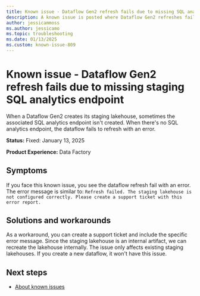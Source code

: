 ```yaml
---
title: Known issue - Dataflow Gen2 refresh fails due to missing SQL analytics endpoint
description: A known issue is posted where Dataflow Gen2 refreshes fail due to missing staging SQL analytics endpoint.
author: jessicammoss
ms.author: jessicamo
ms.topic: troubleshooting  
ms.date: 01/13/2025
ms.custom: known-issue-809
---
```


# Known issue - Dataflow Gen2 refresh fails due to missing staging SQL analytics endpoint

When a Dataflow Gen2 creates its staging lakehouse, sometimes the associated SQL analytics endpoint isn't created. When there's no SQL analytics endpoint, the dataflow fails to refresh with an error.

**Status:** Fixed: January 13, 2025

**Product Experience:** Data Factory

## Symptoms

If you face this known issue, you see the dataflow refresh fail with an error. The error message is similar to: `Refresh failed. The staging lakehouse is not configured correctly. Please create a support ticket with this error report.`

## Solutions and workarounds

As a workaround, you can create a support ticket and include the specific error message. Since the staging lakehouse is an internal artifact, we can recreate the lakehouse internally. The issue only affects existing staging lakehouses. If you create a new dataflow, it won't have this issue.

## Next steps

- [About known issues](https://support.fabric.microsoft.com/known-issues)
